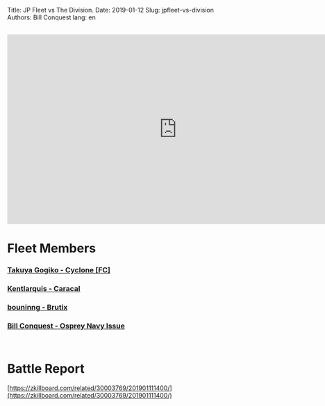 Title: JP Fleet vs The Division.
Date: 2019-01-12
Slug: jpfleet-vs-division
Authors: Bill Conquest
lang: en

<br />
<iframe width="780" height="438" src="https://www.youtube.com/embed/89aRNHrcLMk" frameborder="0" allow="accelerometer; autoplay; encrypted-media; gyroscope; picture-in-picture" allowfullscreen></iframe>

# Fleet Members
### [Takuya Gogiko - Cyclone [FC]](https://zkillboard.com/character/95235307/)
### [Kentlarquis - Caracal](https://zkillboard.com/character/94500364/)
### [bouninng - Brutix](https://zkillboard.com/character/508340745/)
### [Bill Conquest - Osprey Navy Issue](https://zkillboard.com/character/2113999933/)
<br />

# Battle Report
[https://zkillboard.com/related/30003769/201901111400/](https://zkillboard.com/related/30003769/201901111400/)
